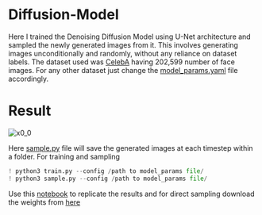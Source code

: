 # Diffusion-Model
Here I trained the Denoising Diffusion Model using U-Net architecture and sampled the newly generated images from it. This involves generating images unconditionally and randomly, without any reliance on dataset labels. The dataset used was [CelebA](https://mmlab.ie.cuhk.edu.hk/projects/CelebA.html) having 202,599 number of face images. For any other dataset just change the [model_params.yaml](model_params.yaml) file accordingly. 
# Result
![x0_0](https://github.com/AAArpan/Diffusion-Model/assets/108794407/51f3add7-af18-4e4f-958a-fe33e5cc3b4c)

Here [sample.py](sample.py) file will save the generated images at each timestep within a folder.
For training and sampling
```python
! python3 train.py --config /path to model_params file/
! python3 sample.py --config /path to model_params file/
```
Use this [notebook](TrainDemo.ipynb) to replicate the results and for direct sampling download the weights from [here](https://drive.google.com/file/d/1HPCfqnGULjmc8NRrveATN5MRmjCLXtZc/view?usp=sharing) 
